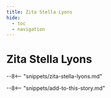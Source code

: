 ```yaml
---
title: Zita Stella Lyons
hide:
  - toc
  - navigation 
---
```


# Zita Stella Lyons

<!--
**ddmmmyyyy — ddmmmyyyy**
-->

--8<-- "snippets/zita-stella-lyons.md"

--8<-- "snippets/add-to-this-story.md"